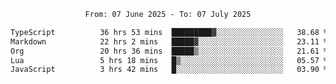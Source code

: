 <div align="center">
<p style="text-align: center;">
<!--START_SECTION:waka-->

```txt
From: 07 June 2025 - To: 07 July 2025

TypeScript          36 hrs 53 mins  █████████▓░░░░░░░░░░░░░░░   38.68 %
Markdown            22 hrs 2 mins   █████▓░░░░░░░░░░░░░░░░░░░   23.11 %
Org                 20 hrs 36 mins  █████▒░░░░░░░░░░░░░░░░░░░   21.61 %
Lua                 5 hrs 18 mins   █▒░░░░░░░░░░░░░░░░░░░░░░░   05.57 %
JavaScript          3 hrs 42 mins   █░░░░░░░░░░░░░░░░░░░░░░░░   03.90 %
```

<!--END_SECTION:waka-->
</p>
</div>
